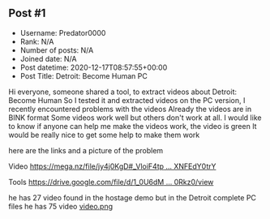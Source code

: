 ## Post #1
- Username: Predator0000
- Rank: N/A
- Number of posts: N/A
- Joined date: N/A
- Post datetime: 2020-12-17T08:57:55+00:00
- Post Title: Detroit: Become Human PC

Hi everyone, someone shared a tool,
to extract videos about Detroit: Become Human
So I tested it and extracted videos on the PC version,
I recently encountered problems with the videos Already the videos are in BINK format
Some videos work well but others don't work at all. I would like to know if anyone can help me make the videos work, the video is green
It would be really nice to get some help to make them work

here are the links and a picture of the problem 

Video [https://mega.nz/file/jy4j0KgD#_VloiF4tp ... XNFEdY0trY](https://mega.nz/file/jy4j0KgD#_VloiF4tp-28ykZyijT8LrdAP50Fej5s4XNFEdY0trY)

Tools [https://drive.google.com/file/d/1_0U6dM ... 0Rkz0/view](https://drive.google.com/file/d/1_0U6dM5krkDe0_xEcXimiLPCbUf0Rkz0/view)

he has 27 video found in the hostage demo but in the Detroit complete PC files he has 75 video
[video.png](https://xentaxbackup.github.io/file/19204_video.png)
